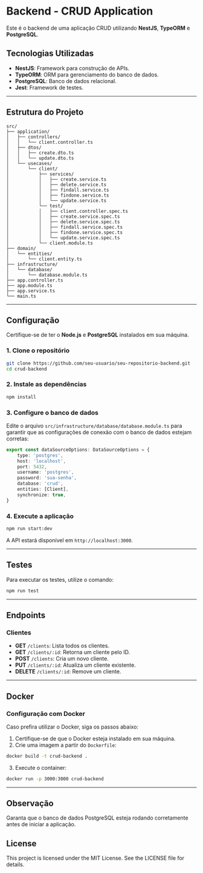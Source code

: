 
# Backend - CRUD Application

Este é o backend de uma aplicação CRUD utilizando **NestJS**, **TypeORM** e **PostgreSQL**.

## Tecnologias Utilizadas

- **NestJS**: Framework para construção de APIs.
- **TypeORM**: ORM para gerenciamento do banco de dados.
- **PostgreSQL**: Banco de dados relacional.
- **Jest**: Framework de testes.

---

## Estrutura do Projeto

```plaintext
src/
├── application/
│   ├── controllers/
│   │   └── client.controller.ts
│   ├── dtos/
│   │   ├── create.dto.ts
│   │   └── update.dto.ts
│   └── usecases/
│       └── client/
│           ├── services/
│           │   ├── create.service.ts
│           │   ├── delete.service.ts
│           │   ├── findall.service.ts
│           │   ├── findone.service.ts
│           │   └── update.service.ts
│           └── test/
│           │   ├── client.controller.spec.ts
│           │   ├── create.service.spec.ts
│           │   ├── delete.service.spec.ts
│           │   ├── findall.service.spec.ts
│           │   ├── findone.service.spec.ts
│           │   └── update.service.spec.ts
│           └── client.module.ts
├── domain/
│   └── entities/
│       └── client.entity.ts
├── infrastructure/
│   └── database/
│       └── database.module.ts
├── app.controller.ts
├── app.module.ts
├── app.service.ts
└── main.ts
```

---

## Configuração

Certifique-se de ter o **Node.js** e **PostgreSQL** instalados em sua máquina.

### 1. Clone o repositório

```bash
git clone https://github.com/seu-usuario/seu-repositorio-backend.git
cd crud-backend
```

### 2. Instale as dependências

```bash
npm install
```

### 3. Configure o banco de dados

Edite o arquivo `src/infrastructure/database/database.module.ts` para garantir que as configurações de conexão com o banco de dados estejam corretas:

```typescript
export const dataSourceOptions: DataSourceOptions = {
    type: 'postgres',
    host: 'localhost',
    port: 5432,
    username: 'postgres',
    password: 'sua-senha',
    database: 'crud',
    entities: [Client],
    synchronize: true,
}
```

### 4. Execute a aplicação

```bash
npm run start:dev
```

A API estará disponível em `http://localhost:3000`.

---

## Testes

Para executar os testes, utilize o comando:

```bash
npm run test
```

---

## Endpoints

### Clientes

- **GET** `/clients`: Lista todos os clientes.
- **GET** `/clients/:id`: Retorna um cliente pelo ID.
- **POST** `/clients`: Cria um novo cliente.
- **PUT** `/clients/:id`: Atualiza um cliente existente.
- **DELETE** `/clients/:id`: Remove um cliente.

---

## Docker

### Configuração com Docker

Caso prefira utilizar o Docker, siga os passos abaixo:

1. Certifique-se de que o Docker esteja instalado em sua máquina.
2. Crie uma imagem a partir do `Dockerfile`:

```bash
docker build -t crud-backend .
```

3. Execute o container:

```bash
docker run -p 3000:3000 crud-backend
```

---

## Observação

Garanta que o banco de dados PostgreSQL esteja rodando corretamente antes de iniciar a aplicação.

## License

This project is licensed under the MIT License. See the LICENSE file for details.